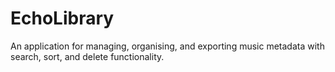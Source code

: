 # EchoLibrary
An application for managing, organising, and exporting music metadata with search, sort, and delete functionality.
